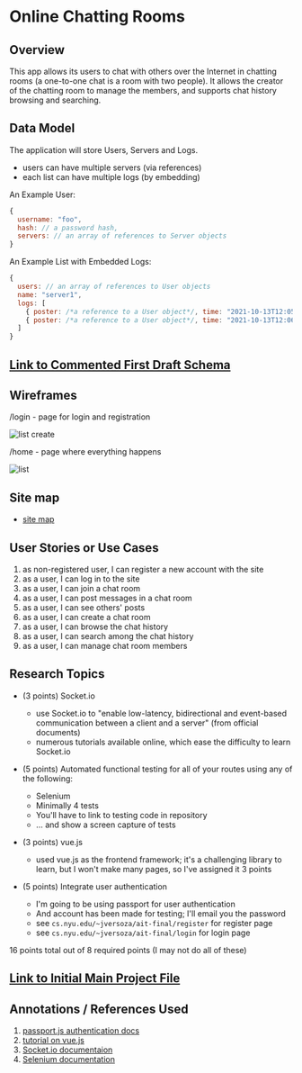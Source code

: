 # Online Chatting Rooms

## Overview

This app allows its users to chat with others over the Internet in chatting rooms (a one-to-one chat is a room with two people). It allows the creator of the chatting room to manage the members, and supports chat history browsing and searching.

## Data Model

The application will store Users, Servers and Logs.

* users can have multiple servers (via references)
* each list can have multiple logs (by embedding)

An Example User:

```javascript
{
  username: "foo",
  hash: // a password hash,
  servers: // an array of references to Server objects
}
```

An Example List with Embedded Logs:

```javascript
{
  users: // an array of references to User objects
  name: "server1",
  logs: [
    { poster: /*a reference to a User object*/, time: "2021-10-13T12:05:45Z", content: "foo!"},
    { poster: /*a reference to a User object*/, time: "2021-10-13T12:06:54Z", content: "bar!"},
  ]
}
```

## [Link to Commented First Draft Schema](db.js) 

## Wireframes

/login - page for login and registration

![list create](/documentation/login.png)

/home - page where everything happens

![list](/documentation/home.png)

## Site map

* [site map](/documentation/SiteMap.png)

## User Stories or Use Cases

1. as non-registered user, I can register a new account with the site
2. as a user, I can log in to the site
3. as a user, I can join a chat room
4. as a user, I can post messages in a chat room
5. as a user, I can see others' posts
6. as a user, I can create a chat room
7. as a user, I can browse the chat history
8. as a user, I can search among the chat history
9. as a user, I can manage chat room members

## Research Topics

* (3 points) Socket.io
    * use Socket.io to "enable low-latency, bidirectional and event-based communication between a client and a server" (from official documents)
    * numerous tutorials available online, which ease the difficulty to learn Socket.io

* (5 points) Automated functional testing for all of your routes using any of the following:
    * Selenium
    * Minimally 4 tests
    * You'll have to link to testing code in repository
    * … and show a screen capture of tests

* (3 points) vue.js
    * used vue.js as the frontend framework; it's a challenging library to learn, but I won't make many pages, so I've assigned it 3 points

* (5 points) Integrate user authentication
    * I'm going to be using passport for user authentication
    * And account has been made for testing; I'll email you the password
    * see <code>cs.nyu.edu/~jversoza/ait-final/register</code> for register page
    * see <code>cs.nyu.edu/~jversoza/ait-final/login</code> for login page

16 points total out of 8 required points (I may not do all of these)

## [Link to Initial Main Project File](app.js) 

## Annotations / References Used

1. [passport.js authentication docs](http://passportjs.org/docs)
2. [tutorial on vue.js](https://vuejs.org/v2/guide/)
3. [Socket.io documentaion](https://socket.io/docs/v4/)
4. [Selenium documentation](https://www.selenium.dev/documentation/)
